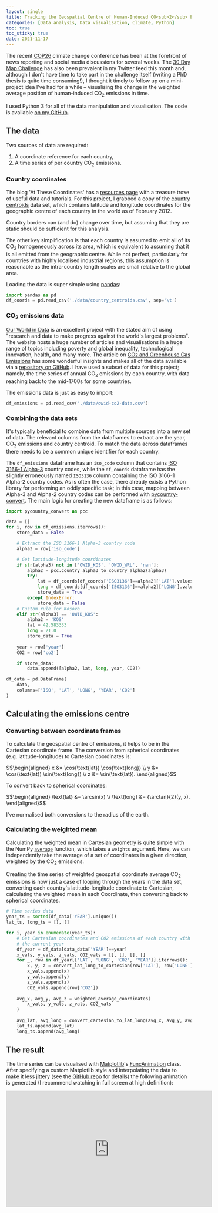 ```yaml
---
layout: single
title: Tracking the Geospatial Centre of Human-Induced CO<sub>2</sub> Emissions Over Time
categories: [Data analysis, Data visualisation, Climate, Python]
toc: true
toc_sticky: true
date: 2021-11-17
---
```


<script type="text/x-mathjax-config">
  MathJax.Hub.Config({
    TeX: {
      equationNumbers: { autoNumber: "AMS" },
      tagSide: "right"
    },
    tex2jax: {
      inlineMath: [ ['$','$'], ["\\(","\\)"] ],
      displayMath: [ ['$$','$$'], ["\\[","\\]"] ],
      processEscapes: true
    }
  });
  MathJax.Hub.Register.StartupHook("TeX AMSmath Ready", function () {
    MathJax.InputJax.TeX.Stack.Item.AMSarray.Augment({
      clearTag() {
        if (!this.global.notags) {
          this.super(arguments).clearTag.call(this);
        }
      }
    });
  });
</script>
<script type="text/javascript" charset="utf-8"
  src="https://cdn.jsdelivr.net/npm/mathjax@2/MathJax.js?config=TeX-AMS_CHTML">
</script>

<p>
    The recent <a href="https://ukcop26.org/">COP26</a> climate change
    conference has been at the forefront of news reporting and social media
    discussions for several weeks. The <a
    href="https://github.com/tjukanovt/30DayMapChallenge">30 Day Map
    Challenge</a> has also been prevalent in my Twitter feed this month and,
    although I don't have time to take part in the challenge itself (writing a
    PhD thesis is quite time consuming!), I thought it timely to follow up on a
    mini-project idea I've had for a while &#8211; visualising the change in the
    weighted average position of human-induced CO<sub>2</sub> emissions in time.
</p>

<p>
    I used Python 3 for all of the data manipulation and visualisation. The code
    is available <a href="https://github.com/georgeholt1/geospatial_CO2">on my
    GitHub</a>.
</p>

<h2 id="The data">The data</h2>

<p>
    Two sources of data are required:
    <ol>
        <li>A coordinate reference for each country,</li>
        <li>A time series of per country CO<sub>2</sub> emissions.</li>
    </ol>
</p>

<h3 id="Country coordinates">Country coordinates</h3>

<p>
    The blog 'At These Coordinates' has a <a
    href="https://atcoordinates.info/resources/">resources page</a> with a
    treasure trove of useful data and tutorials. For this project, I grabbed a
    copy of the <a
    href="https://atcoordinates.files.wordpress.com/2018/01/country_centroids.zip">country
    centroids</a> data set, which contains latitude and longitude coordinates
    for the geographic centre of each country in the world as of February 2012.
</p>

<p>
    Country borders can (and do) change over time, but assuming that they are
    static should be sufficient for this analysis.
</p>

<p>
    The other key simplification is that each country is assumed to emit all of
    its CO<sub>2</sub> homogeneously across its area, which is equivalent to
    assuming that it is all emitted from the geographic centre. While not
    perfect, particularly for countries with highly localised industrial
    regions, this assumption is reasonable as the intra-country length scales
    are small relative to the global area.
</p>

<p>
    Loading the data is super simple using <a
    href="https://pandas.pydata.org/">pandas</a>:
</p>

```python
import pandas as pd
df_coords = pd.read_csv('./data/country_centroids.csv', sep='\t')
```

<h3 id="CO2 emissions data">CO<sub>2</sub> emissions data</h3>

<p>
    <a href="https://ourworldindata.org/">Our World in Data</a> is an excellent
    project with the stated aim of using "research and data to make progress
    against the world's largest problems". The website hosts a huge number of
    articles and visualisations in a huge range of topics including poverty and
    global inequality, technological innovation, health, and many more. The
    article on <a
    href="https://ourworldindata.org/co2-and-other-greenhouse-gas-emissions">CO<small>2</small>
    and Greenhouse Gas Emissions</a> has some wonderful insights and makes all
    of the data available via a <a
    href="https://github.com/owid/co2-data">repository on GitHub</a>. I have
    used a subset of data for this project; namely, the time series of annual
    CO<sub>2</sub> emissions by each country, with data reaching back to the
    mid-1700s for some countries.
</p>

<p>
    The emissions data is just as easy to import:
</p>

```python
df_emissions = pd.read_csv('./data/owid-co2-data.csv')
```

<h3 id="Combining the data sets">Combining the data sets</h3>

<p>
    It's typically beneficial to combine data from multiple sources into a new
    set of data. The relevant columns from the dataframes to extract are the
    year, CO<sub>2</sub> emissions and country centroid. To match the data
    across dataframes there needs to be a common unique identifier for each
    country.
</p>

<p>
    The <code>df_emissions</code> dataframe has an <code>iso_code</code> column
    that contains
    <a href="https://en.wikipedia.org/wiki/List_of_ISO_3166_country_codes">ISO
    3166-1 Alpha-3</a> country codes, while the <code>df_coords</code> dataframe
    has the slightly erroneously named <code>ISO3136</code> column containing
    the ISO 3166-1 Alpha-2 country codes. As is often the case, there already
    exists a Python library for performing an oddly specific task; in this case,
    mapping between Alpha-3 and Alpha-2 country codes can be performed with
    <a href="https://pypi.org/project/pycountry-convert/">pycountry-convert</a>.
    The main logic for creating the new dataframe is as follows:
</p>

```python
import pycountry_convert as pcc

data = []
for i, row in df_emissions.iterrows():
    store_data = False

    # Extract the ISO 3166-1 Alpha-3 country code
    alpha3 = row['iso_code']

    # Get latitude-longitude coordinates
    if str(alpha3) not in ['OWID_KOS', 'OWID_WRL', 'nan']:
        alpha2 = pcc.country_alpha3_to_country_alpha2(alpha3)
        try:
            lat = df_coords[df_coords['ISO3136']==alpha2]['LAT'].values[0]
            long = df_coords[df_coords['ISO3136']==alpha2]['LONG'].values[0]
            store_data = True
        except IndexError:
            store_data = False
    # Custom rule for Kosovo
    elif str(alpha3) == 'OWID_KOS':
        alpha2 = 'KOS'
        lat = 42.583333
        long = 21.0
        store_data = True
    
    year = row['year']
    CO2 = row['co2']

    if store_data:
        data.append([alpha2, lat, long, year, CO2])

df_data = pd.DataFrame(
    data,
    columns=['ISO', 'LAT', 'LONG', 'YEAR', 'CO2']
)
```

<h2 id="Calculating the emissions centre">Calculating the emissions centre</h2>

<h3 id="Converting between coordinate frames">Converting between coordinate frames</h3>

<p>
    To calculate the geospatial centre of emissions, it helps to be in the
    Cartesian coordinate frame. The conversion from spherical coordinates (e.g.
    latitude-longitude) to Cartesian coordinates is:
</p>

<p>
    $$\begin{aligned}
    x &= \cos(\text{lat}) \cos(\text{long}) \\
    y &= \cos(\text{lat}) \sin(\text{long}) \\ z &= \sin(\text{lat}).
    \end{aligned}$$
</p>

<p>
    To convert back to spherical coordinates:
</p>

<p>
    $$\begin{aligned}
    \text{lat} &= \arcsin(x) \\
    \text{long} &= {\arctan}{2}(y, x).
    \end{aligned}$$
</p>

<p>
    I've normalised both conversions to the radius of the earth.
</p>

<h3 id="Calculating the weighted mean">Calculating the weighted mean</h3>

<p>
    Calculating the weighted mean in Cartesian geometry is quite simple with the
    NumPy <a
    href="https://numpy.org/doc/stable/reference/generated/numpy.average.html"><code>average</code></a>
    function, which takes a <code>weights</code> argument. Here, we can
    independently take the average of a set of coordinates in a given direction,
    weighted by the CO<sub>2</sub> emissions.
</p>

<p>
    Creating the time series of weighted geospatial coordinate average
    CO<sub>2</sub> emissions is now just a case of looping through the years in
    the data set, converting each country's latitude-longitude coordinate to
    Cartesian, calculating the weighted mean in each Coordinate, then converting
    back to spherical coordinates.
</p>

```python
# Time series data
year_ts = sorted(df_data['YEAR'].unique())
lat_ts, long_ts = [], []

for i, year in enumerate(year_ts):
    # Get Cartesian coordinates and CO2 emissions of each country with data for
    # the current year
    df_year = df_data[data_data['YEAR']==year]
    x_vals, y_vals, z_vals, CO2_vals = [], [], [], []
    for _, row in df_year[['LAT', 'LONG', 'CO2', 'YEAR']].iterrows():
        x, y, z = convert_lat_long_to_cartesian(row['LAT'], row['LONG'])
        x_vals.append(x)
        y_vals.append(y)
        z_vals.append(z)
        CO2_vals.append(row['CO2'])
    
    avg_x, avg_y, avg_z = weighted_average_coordinates(
        x_vals, y_vals, z_vals, CO2_vals
    )
    
    avg_lat, avg_long = convert_cartesian_to_lat_long(avg_x, avg_y, avg_z)
    lat_ts.append(avg_lat)
    long_ts.append(avg_long)
```

<h2 id="The result">The result</h2>

<p>
    The time series can be visualised with <a
    href="https://matplotlib.org/">Matplotlib</a>'s <a
    href="https://matplotlib.org/stable/api/_as_gen/matplotlib.animation.FuncAnimation.html">FuncAnimation</a>
    class. After specifying a custom Matplotlib style and interpolating the data
    to make it less jittery (see the <a
    href="https://github.com/georgeholt1/geospatial_CO2">GitHub repo</a> for
    details) the following animation is generated (I recommend watching in full
    screen at high definition):
</p>

<iframe width="560" height="315" src="https://www.youtube.com/embed/TgX6_HdYA8s" title="YouTube video player" frameborder="0" allow="accelerometer; autoplay; clipboard-write; encrypted-media; gyroscope; picture-in-picture" allowfullscreen></iframe>